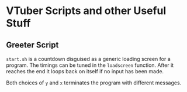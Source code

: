 # VTuber Scripts and other Useful Stuff

## Greeter Script

`start.sh` is a countdown disguised as a generic loading screen for a program. The timings can be tuned in the `loadscreen` function. After it reaches the end it loops back on itself if no input has been made.

Both choices of `y` and `x` terminates the program with different messages.
